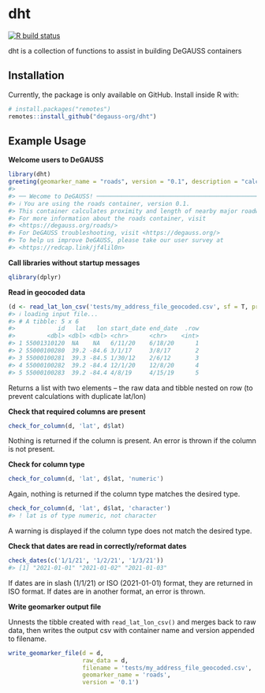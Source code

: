 
<!-- README.md is generated from README.Rmd. Please edit that file -->

# dht

<!-- badges: start -->

[![R build
status](https://github.com/degauss-org/dht/workflows/R-CMD-check/badge.svg)](https://github.com/degauss-org/dht/actions)
<!-- badges: end -->

dht is a collection of functions to assist in building DeGAUSS
containers

## Installation

Currently, the package is only available on GitHub. Install inside R
with:

``` r
# install.packages("remotes")
remotes::install_github("degauss-org/dht")
```

## Example Usage

**Welcome users to DeGAUSS**

``` r
library(dht)
greeting(geomarker_name = "roads", version = "0.1", description = "calculates proximity and length of nearby major roadways")
#> 
#> ── Wecome to DeGAUSS! ──────────────────────────────────────────────────────────
#> ℹ You are using the roads container, version 0.1.
#> This container calculates proximity and length of nearby major roadways.
#> For more information about the roads container, visit
#> <https://degauss.org/roads/>
#> For DeGAUSS troubleshooting, visit <https://degauss.org/>
#> To help us improve DeGAUSS, please take our user survey at
#> <https://redcap.link/jf4lil0n>
```

**Call libraries without startup messages**

``` r
qlibrary(dplyr)
```

**Read in geocoded data**

``` r
(d <- read_lat_lon_csv('tests/my_address_file_geocoded.csv', sf = T, project_to_crs = 5072))
#> ℹ loading input file...
#> # A tibble: 5 x 6
#>            id   lat   lon start_date end_date  .row
#>         <dbl> <dbl> <dbl> <chr>      <chr>    <int>
#> 1 55001310120  NA    NA   6/11/20    6/18/20      1
#> 2 55000100280  39.2 -84.6 3/1/17     3/8/17       2
#> 3 55000100281  39.3 -84.5 1/30/12    2/6/12       3
#> 4 55000100282  39.2 -84.4 12/1/20    12/8/20      4
#> 5 55000100283  39.2 -84.4 4/8/19     4/15/19      5
```

Returns a list with two elements – the raw data and tibble nested on row
(to prevent calculations with duplicate lat/lon)

**Check that required columns are present**

``` r
check_for_column(d, 'lat', d$lat)
```

Nothing is returned if the column is present. An error is thrown if the
column is not present.

**Check for column type**

``` r
check_for_column(d, 'lat', d$lat, 'numeric')
```

Again, nothing is returned if the column type matches the desired type.

``` r
check_for_column(d, 'lat', d$lat, 'character')
#> ! lat is of type numeric, not character
```

A warning is displayed if the column type does not match the desired
type.

**Check that dates are read in correctly/reformat dates**

``` r
check_dates(c('1/1/21', '1/2/21', '1/3/21'))
#> [1] "2021-01-01" "2021-01-02" "2021-01-03"
```

If dates are in slash (1/1/21) or ISO (2021-01-01) format, they are
returned in ISO format. If dates are in another format, an error is
thrown.

**Write geomarker output file**

Unnests the tibble created with `read_lat_lon_csv()` and merges back to
raw data, then writes the output csv with container name and version
appended to filename.

``` r
write_geomarker_file(d = d, 
                     raw_data = d, 
                     filename = 'tests/my_address_file_geocoded.csv', 
                     geomarker_name = 'roads', 
                     version = '0.1')
```
